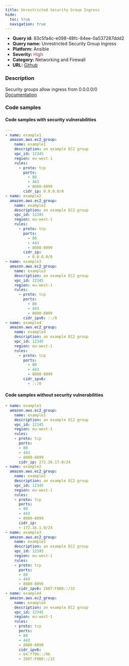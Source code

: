 ```yaml
---
title: Unrestricted Security Group Ingress
hide:
  toc: true
  navigation: true
---
```


<style>
  .highlight .hll {
    background-color: #ff171742;
  }
  .md-content {
    max-width: 1100px;
    margin: 0 auto;
  }
</style>

-   **Query id:** 83c5fa4c-e098-48fc-84ee-0a537287ddd2
-   **Query name:** Unrestricted Security Group Ingress
-   **Platform:** Ansible
-   **Severity:** <span style="color:#bb2124">High</span>
-   **Category:** Networking and Firewall
-   **URL:** [Github](https://github.com/Checkmarx/kics/tree/master/assets/queries/ansible/aws/unrestricted_security_group_ingress)

### Description
Security groups allow ingress from 0.0.0.0/0<br>
[Documentation](https://docs.ansible.com/ansible/latest/collections/amazon/aws/ec2_group_module.html)

### Code samples
#### Code samples with security vulnerabilities
```yaml title="Positive test num. 1 - yaml file" hl_lines="41 28 14 55"
---
- name: example1
  amazon.aws.ec2_group:
    name: example1
    description: an example EC2 group
    vpc_id: 12345
    region: eu-west-1
    rules:
      - proto: tcp
        ports:
          - 80
          - 443
          - 8080-8099
        cidr_ip: 0.0.0.0/0
- name: example2
  amazon.aws.ec2_group:
    name: example2
    description: an example EC2 group
    vpc_id: 12345
    region: eu-west-1
    rules:
      - proto: tcp
        ports:
          - 80
          - 443
          - 8080-8099
        cidr_ip:
          - 0.0.0.0/0
- name: example3
  amazon.aws.ec2_group:
    name: example3
    description: an example EC2 group
    vpc_id: 12345
    region: eu-west-1
    rules:
      - proto: tcp
        ports:
          - 80
          - 443
          - 8080-8099
        cidr_ipv6: ::/0
- name: example4
  amazon.aws.ec2_group:
    name: example4
    description: an example EC2 group
    vpc_id: 12345
    region: eu-west-1
    rules:
      - proto: tcp
        ports:
          - 80
          - 443
          - 8080-8099
        cidr_ipv6:
          - ::/0

```


#### Code samples without security vulnerabilities
```yaml title="Negative test num. 1 - yaml file"
- name: example1
  amazon.aws.ec2_group:
    name: example1
    description: an example EC2 group
    vpc_id: 12345
    region: eu-west-1
    rules:
    - proto: tcp
      ports:
      - 80
      - 443
      - 8080-8099
      cidr_ip: 172.16.17.0/24
- name: example2
  amazon.aws.ec2_group:
    name: example2
    description: an example EC2 group
    vpc_id: 12345
    region: eu-west-1
    rules:
    - proto: tcp
      ports:
      - 80
      - 443
      - 8080-8099
      cidr_ip:
      - 172.16.1.0/24
- name: example3
  amazon.aws.ec2_group:
    name: example3
    description: an example EC2 group
    vpc_id: 12345
    region: eu-west-1
    rules:
    - proto: tcp
      ports:
      - 80
      - 443
      - 8080-8099
      cidr_ipv6: 2607:F8B0::/32
- name: example4
  amazon.aws.ec2_group:
    name: example4
    description: an example EC2 group
    vpc_id: 12345
    region: eu-west-1
    rules:
    - proto: tcp
      ports:
      - 80
      - 443
      - 8080-8099
      cidr_ipv6:
      - 64:ff9b::/96
      - 2607:F8B0::/32

```
